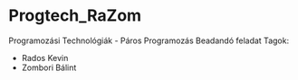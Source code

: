 # Progtech_RaZom
Programozási Technológiák - Páros Programozás Beadandó feladat
Tagok:
- Rados Kevin
- Zombori Bálint
